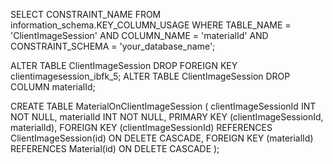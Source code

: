 SELECT CONSTRAINT_NAME
FROM information_schema.KEY_COLUMN_USAGE
WHERE TABLE_NAME = 'ClientImageSession'
AND COLUMN_NAME = 'materialId'
AND CONSTRAINT_SCHEMA = 'your_database_name';

ALTER TABLE ClientImageSession DROP FOREIGN KEY clientimagesession_ibfk_5;
ALTER TABLE ClientImageSession DROP COLUMN materialId;

CREATE TABLE MaterialOnClientImageSession (
clientImageSessionId INT NOT NULL,
materialId INT NOT NULL,
PRIMARY KEY (clientImageSessionId, materialId),
FOREIGN KEY (clientImageSessionId) REFERENCES ClientImageSession(id) ON DELETE CASCADE,
FOREIGN KEY (materialId) REFERENCES Material(id) ON DELETE CASCADE
);

